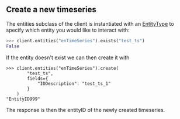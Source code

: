 ## Create a new timeseries
The entities subclass of the client is instantiated with an [EntityType](reference.md/#entitytype) to specify which entity you would like to interact with:

```python
>>> client.entities("enTimeSeries").exists("test_ts")
False
```
If the entity doesn't exist we can then create it with
```
>>> client.entities("enTimeSeries").create(
        "test_ts",
        fields={
            "IDDescription": "test_ts_1"
        }
    )
"EntityID999"
```
The response is then the entityID of the newly created timeseries.
